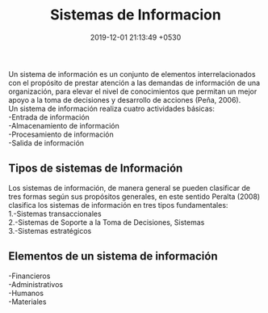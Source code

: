 ﻿---
layout: post
title:  "Sistemas de Informacion"
date:   2019-12-01 21:13:49 +0530
description: Un sistema de información es un conjunto de elementos interrelacionados con el propósito de prestar atención a las demandas de información de una organización...
---
<p>Un sistema de información es un conjunto de elementos interrelacionados con el propósito de prestar atención a las demandas de información de una organización, para elevar el nivel de conocimientos que permitan un mejor apoyo a la toma de decisiones y desarrollo de acciones (Peña, 2006).<br>
Un sistema de información realiza cuatro actividades básicas:<br>
-Entrada de información<br>
-Almacenamiento de información<br>
-Procesamiento de información<br>
-Salida de información</p>
<h2>Tipos de sistemas de Información</h2>
<p>Los sistemas de información, de manera general se pueden clasificar de tres formas según sus propósitos generales, en este sentido Peralta (2008) clasifica los sistemas de información en tres tipos fundamentales:<br>
1.-Sistemas transaccionales<br>
2.-Sistemas de Soporte a la Toma de Decisiones, Sistemas<br>
3.-Sistemas estratégicos</p>
<h2>Elementos de un sistema de información</h2>
<p>-Financieros<br>
-Administrativos<br>
-Humanos<br>
-Materiales<br>


